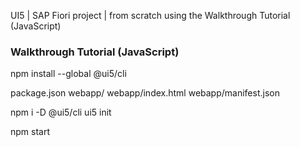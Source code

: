 UI5 | SAP Fiori project | from scratch using the Walkthrough Tutorial (JavaScript)

### Walkthrough Tutorial (JavaScript)

npm install --global @ui5/cli

package.json
webapp/
webapp/index.html
webapp/manifest.json

npm i -D @ui5/cli
ui5 init

npm start